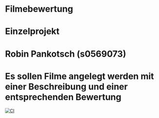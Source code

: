 # Filmebewertung
# Einzelprojekt
# Robin Pankotsch (s0569073)
# Es sollen Filme angelegt werden mit einer Beschreibung und einer entsprechenden Bewertung

[![CI](https://github.com/s0569073/Filmebewertung/actions/workflows/tests.yml/badge.svg)](https://github.com/s0569073/Filmebewertung/actions/workflows/tests.yml)
